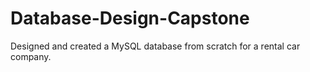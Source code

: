 # Database-Design-Capstone
Designed and created a MySQL database from scratch for a rental car company. 
